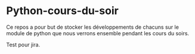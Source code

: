 # Python-cours-du-soir

Ce repos a pour but de stocker les développements de chacuns sur le module de python que nous verrons ensemble pendant les cours du soirs.

Test pour jira.
